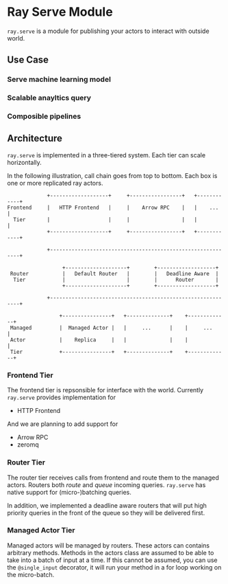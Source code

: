 # Ray Serve Module

`ray.serve` is a module for publishing your actors to interact with outside world. 

## Use Case

### Serve machine learning model


### Scalable anayltics query


### Composible pipelines


## Architecture

`ray.serve` is implemented in a three-tiered system. Each tier can scale horizontally. 

In the following illustration, call chain goes from top to bottom. 
Each box is one or more replicated ray actors.

```
             +-------------------+     +-----------------+   +------------+
Frontend     |   HTTP Frontend   |     |    Arrow RPC    |   |    ...     |
  Tier       |                   |     |                 |   |            |
             +-------------------+     +-----------------+   +------------+

             +------------------------------------------------------------+

                  +--------------------+        +-------------------+
 Router           |   Default Router   |        |   Deadline Aware  |
  Tier            |                    |        |      Router       |
                  +--------------------+        +-------------------+

             +------------------------------------------------------------+

                 +----------------+   +--------------+    +-------------+
 Managed         |  Managed Actor |   |     ...      |    |     ...     |
 Actor           |    Replica     |   |              |    |             |
 Tier            +----------------+   +--------------+    +-------------+
```

### Frontend Tier
The frontend tier is repsonsible for interface with the world. Currently `ray.serve` provides
implementation for 
- HTTP Frontend

And we are planning to add support for 
- Arrow RPC
- zeromq

### Router Tier
The router tier receives calls from frontend and route them to the managed actors. Routers both _route_
and _queue_ incoming queries. `ray.serve` has native support for (micro-)batching queries. 

In addition, we implemented a deadline aware routers that will put high priority queries in the front
of the queue so they will be delivered first. 

### Managed Actor Tier
Managed actors will be managed by routers. These actors can contains arbitrary methods. Methods in the 
actors class are assumed to be able to take into a batch of input at a time. If this cannot be assumed,
you can use the `@single_input` decorator, it will run your method in a for loop working on the micro-batch. 